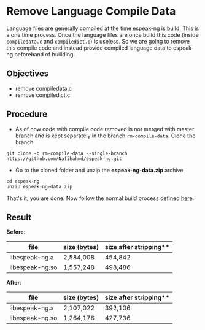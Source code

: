 # Remove Language Compile Data
Language files are generally compiled at the time espeak-ng is build. This is a one time process. Once the language files are once build this code (inside `compiledata.c` and `compiledict.c`) is useless. So we are going to remove this compile code and instead provide compiled language data to espeak-ng beforehand of buillding.

## Objectives
- remove compiledata.c
- remove compiledict.c

## Procedure
- As of now code with compile code removed is not merged with master branch and is kept separately in the branch `rm-compile-data`. Clone the branch:
```
git clone -b rm-compile-data --single-branch https://github.com/Nafihahmd/espeak-ng.git
```
- Go to the cloned folder and unzip the **espeak-ng-data.zip** archive
```
cd espeak-ng
unzip espeak-ng-data.zip
```
That's it, you are done. Now follow the normal build process defined [here](building.md).  

## Result

**Before**:

|file                      | size (bytes) | size after stripping** |
---------------------  |  ---------------- | -----------------------
|libespeak-ng.a   |2,584,008     |454,842  |
|libespeak-ng.so |1,557,248      | 498,486 |

**After**:

|file                      | size (bytes) | size after stripping** |
---------------------  |  ---------------- | -----------------------
|libespeak-ng.a   |2,107,022     |392,106  |
|libespeak-ng.so |1,264,176      | 427,736 |


